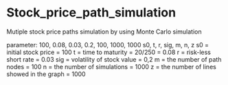 # Stock_price_path_simulation
Mutiple stock price paths simulation by using Monte Carlo simulation

parameter:
100, 0.08, 0.03, 0.2, 100, 1000, 1000
s0, t, r, sig, m, n, z
s0 = initial stock price = 100
t = time to maturity = 20/250 = 0.08
r = risk-less short rate = 0.03
sig = volatility of stock value = 0,2
m = the number of path nodes = 100
n = the number of simulations = 1000
z = the number of lines showed in the graph = 1000
